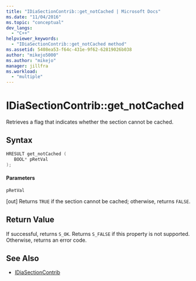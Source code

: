 ```yaml
---
title: "IDiaSectionContrib::get_notCached | Microsoft Docs"
ms.date: "11/04/2016"
ms.topic: "conceptual"
dev_langs:
  - "C++"
helpviewer_keywords:
  - "IDiaSectionContrib::get_notCached method"
ms.assetid: 5408ea53-f64c-431e-9f62-62819026b038
author: "mikejo5000"
ms.author: "mikejo"
manager: jillfra
ms.workload:
  - "multiple"
---
```

# IDiaSectionContrib::get_notCached
Retrieves a flag that indicates whether the section cannot be cached.

## Syntax

```C++
HRESULT get_notCached ( 
   BOOL* pRetVal
);
```

#### Parameters
 `pRetVal`

[out] Returns `TRUE` if the section cannot be cached; otherwise, returns `FALSE`.

## Return Value
 If successful, returns `S_OK`. Returns `S_FALSE` if this property is not supported. Otherwise, returns an error code.

## See Also
- [IDiaSectionContrib](../../debugger/debug-interface-access/idiasectioncontrib.md)